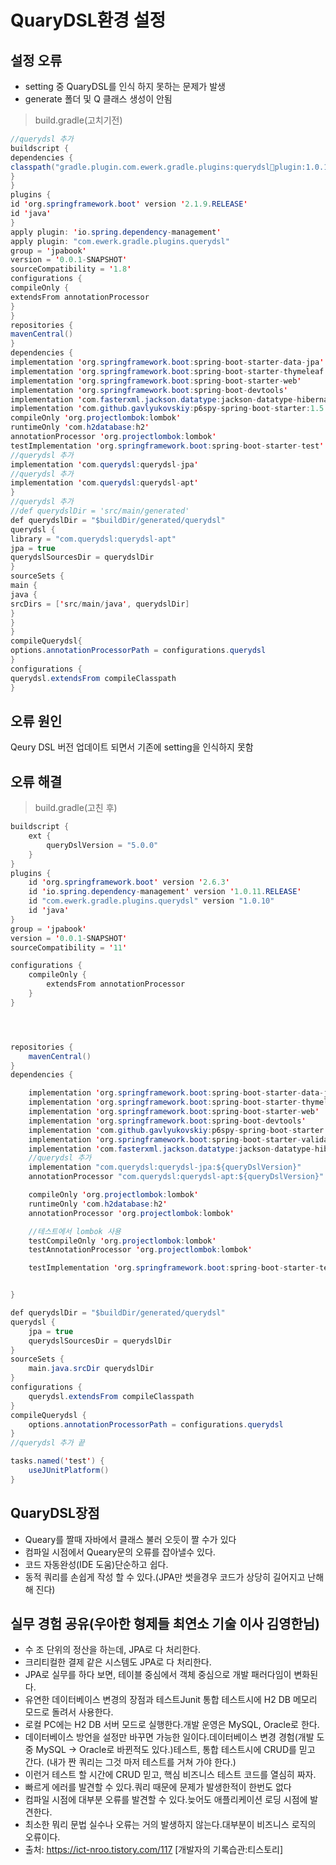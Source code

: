 # QuaryDSL환경 설정 
## 설정 오류
* setting 중  QuaryDSL를 인식 하지 못하는 문제가 발생
* generate 폴더 및 Q 클래스 생성이 안됨

> build.gradle(고치기전)
```java
//querydsl 추가
buildscript {
dependencies {
classpath("gradle.plugin.com.ewerk.gradle.plugins:querydslplugin:1.0.10")
}
}
plugins {
id 'org.springframework.boot' version '2.1.9.RELEASE'
id 'java'
}
apply plugin: 'io.spring.dependency-management'
apply plugin: "com.ewerk.gradle.plugins.querydsl"
group = 'jpabook'
version = '0.0.1-SNAPSHOT'
sourceCompatibility = '1.8'
configurations {
compileOnly {
extendsFrom annotationProcessor
}
}
repositories {
mavenCentral()
}
dependencies {
implementation 'org.springframework.boot:spring-boot-starter-data-jpa'
implementation 'org.springframework.boot:spring-boot-starter-thymeleaf'
implementation 'org.springframework.boot:spring-boot-starter-web'
implementation 'org.springframework.boot:spring-boot-devtools'
implementation 'com.fasterxml.jackson.datatype:jackson-datatype-hibernate5'
implementation 'com.github.gavlyukovskiy:p6spy-spring-boot-starter:1.5.6'
compileOnly 'org.projectlombok:lombok'
runtimeOnly 'com.h2database:h2'
annotationProcessor 'org.projectlombok:lombok'
testImplementation 'org.springframework.boot:spring-boot-starter-test'
//querydsl 추가
implementation 'com.querydsl:querydsl-jpa'
//querydsl 추가
implementation 'com.querydsl:querydsl-apt'
}
//querydsl 추가
//def querydslDir = 'src/main/generated'
def querydslDir = "$buildDir/generated/querydsl"
querydsl {
library = "com.querydsl:querydsl-apt"
jpa = true
querydslSourcesDir = querydslDir
}
sourceSets {
main {
java {
srcDirs = ['src/main/java', querydslDir]
}
}
}
compileQuerydsl{
options.annotationProcessorPath = configurations.querydsl
}
configurations {
querydsl.extendsFrom compileClasspath
}
```

## 오류 원인 
Qeury DSL 버전 업데이트 되면서 기존에 setting을 인식하지 못함

## 오류 해결
> build.gradle(고친 후)
```java
buildscript {
	ext {
		queryDslVersion = "5.0.0"
	}
}
plugins {
	id 'org.springframework.boot' version '2.6.3'
	id 'io.spring.dependency-management' version '1.0.11.RELEASE'
	id "com.ewerk.gradle.plugins.querydsl" version "1.0.10"
	id 'java'
}
group = 'jpabook'
version = '0.0.1-SNAPSHOT'
sourceCompatibility = '11'

configurations {
	compileOnly {
		extendsFrom annotationProcessor
	}
}




repositories {
	mavenCentral()
}
dependencies {

	implementation 'org.springframework.boot:spring-boot-starter-data-jpa'
	implementation 'org.springframework.boot:spring-boot-starter-thymeleaf'
	implementation 'org.springframework.boot:spring-boot-starter-web'
	implementation 'org.springframework.boot:spring-boot-devtools'
	implementation 'com.github.gavlyukovskiy:p6spy-spring-boot-starter:1.8.0'
	implementation 'org.springframework.boot:spring-boot-starter-validation'
	implementation 'com.fasterxml.jackson.datatype:jackson-datatype-hibernate5'
	//querydsl 추가
	implementation "com.querydsl:querydsl-jpa:${queryDslVersion}"
	annotationProcessor "com.querydsl:querydsl-apt:${queryDslVersion}"

	compileOnly 'org.projectlombok:lombok'
	runtimeOnly 'com.h2database:h2'
	annotationProcessor 'org.projectlombok:lombok'

	//테스트에서 lombok 사용
	testCompileOnly 'org.projectlombok:lombok'
	testAnnotationProcessor 'org.projectlombok:lombok'

	testImplementation 'org.springframework.boot:spring-boot-starter-test'


}

def querydslDir = "$buildDir/generated/querydsl"
querydsl {
	jpa = true
	querydslSourcesDir = querydslDir
}
sourceSets {
	main.java.srcDir querydslDir
}
configurations {
	querydsl.extendsFrom compileClasspath
}
compileQuerydsl {
	options.annotationProcessorPath = configurations.querydsl
}
//querydsl 추가 끝

tasks.named('test') {
	useJUnitPlatform()
}
```
##  QuaryDSL장점
* Queary를 짤때 자바에서 클래스 불러 오듯이 짤 수가 있다
* 컴파일 시점에서 Queary문의 오류를 잡아낼수 있다.
* 코드 자동완성(IDE 도움)단순하고 쉽다. 
* 동적 쿼리를 손쉽게 작성 할 수 있다.(JPA만 썻을경우 코드가 상당히 길어지고 난해해 진다)

## 실무 경험 공유(우아한 형제들 최연소 기술 이사 김영한님)

* 수 조 단위의 정산을 하는데, JPA로 다 처리한다.
* 크리티컬한 결제 같은 시스템도 JPA로 다 처리한다. 
* JPA로 실무를 하다 보면, 테이블 중심에서 객체 중심으로 개발 패러다임이 변화된다.
* 유연한 데이터베이스 변경의 장점과 테스트Junit 통합 테스트시에 H2 DB 메모리 모드로 돌려서 사용한다.
* 로컬 PC에는 H2 DB 서버 모드로 실행한다.개발 운영은 MySQL, Oracle로 한다.
* 데이터베이스 방언을 설정만 바꾸면 가능한 일이다.데이터베이스 변경 경험(개발 도중 MySQL -> Oracle로 바뀐적도 있다.)테스트, 통합 테스트시에 CRUD를 믿고 간다.
(내가 짠 쿼리는 그것 마저 테스트를 거쳐 가야 한다.)
* 이런거 테스트 할 시간에 CRUD 믿고, 핵심 비즈니스 테스트 코드를 열심히 짜자.
* 빠르게 에러를 발견할 수 있다.쿼리 때문에 문제가 발생한적이 한번도 없다
* 컴파일 시점에 대부분 오류를 발견할 수 있다.늦어도 애플리케이션 로딩 시점에 발견한다.
* 최소한 뭐리 문법 실수나 오류는 거의 발생하지 않는다.대부분이 비즈니스 로직의 오류이다.
* 출처: https://ict-nroo.tistory.com/117 [개발자의 기록습관:티스토리]
